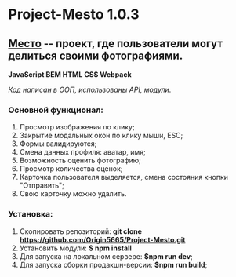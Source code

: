 # Project-Mesto 1.0.3
## [**Место**](https://origin5665.github.io/Project-Mesto/) -- проект, где пользователи могут делиться своими фотографиями. 

**JavaScript
BEM
HTML
CSS
Webpack**

*Код написан в ООП, использованы API, модули*.

### Основной функционал: 
1. Просмотр изображения по клику;
2. Закрытие модальных окон по клику мыши, ESC;
3. Формы валидируются;
4. Смена данных профиля: аватар, имя;
5. Возможность оценить фотографию;
6. Просмотр количества оценок;
7. Карточка пользователя выделяется, смена состояния кнопки "Отправить";
8. Свою карточку можно удалить. 

### Установка:
1. Скопировать репозиторий: **git clone https://github.com/Origin5665/Project-Mesto.git**
2. Установить модули: **$ npm install**
3. Для запуска на локальном сервере: **$npm run dev**;
4. Для запуска сборки продакшн-версии: **$npm run build**;


